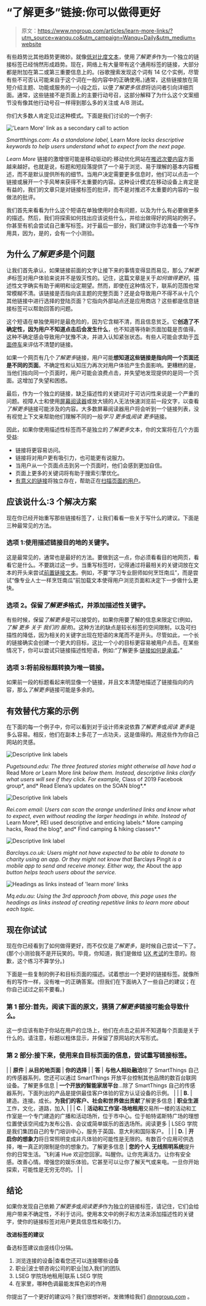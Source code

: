 # “了解更多”链接:你可以做得更好

> 原文：<https://www.nngroup.com/articles/learn-more-links/?utm_source=wanqu.co&utm_campaign=Wanqu+Daily&utm_medium=website>



有些趋势比其他趋势更微妙。就像[低对比度文本](http://www.nngroup.com/articles/low-contrast/)，使用*了解更多*作为一个独立的链接标签已经悄然形成趋势。现在，网络上有大量带有这个通用标签的链接，大部分都是附加在第二或第三重要信息上的。(谷歌搜索发现这个词有 14 亿个实例，尽管有些不可否认可能来自于这个词在一般内容中的正确使用。)通常，这些链接放在简短介绍主题、功能或服务的一小段之后，以便*了解更多信息*将访问者引向详细页面。通常，这些链接不是页面上的主要行动号召，这部分解释了为什么这个文案细节没有像其他行动号召一样得到那么多的关注或 A/B 测试。

你们大多数人肯定见过这种模式。下面是我们讨论的一个例子:

!['Learn More' link as a secondary call to action](img/64bc829cfd4adec7918630eaa72fb34f.png)

*Smartthings.com: As a standalone label,* Learn More *lacks descriptive keywords to help users understand what to expect from the next page.*



*Learn More* 链接的激增很可能是移动驱动的:移动优化网站在[推迟次要内容](http://www.nngroup.com/articles/defer-secondary-content-for-mobile/)方面越来越好。也就是说，标题和短段落提供了一个易于浏览、易于理解的基本内容概述，而不是默认提供所有的细节。当用户决定需要更多信息时，他们可以点击一个链接或展开一个手风琴来获得不太重要的内容。这种设计模式在移动设备上肯定是有益的，我们的文章只是对链接标签的批评，而不是对推迟不太重要的内容的一般做法的批评。

我们首先来看看为什么这个短语在单独使用时会有问题，以及为什么有必要做更多的描述。然后，我们将探索如何找出应该说些什么，并给出做得好的网站的例子。你甚至有机会尝试自己重写标签。对于最后一部分，我们建议你手边准备一个写作用具，因为，是的，会有一个小测验。

## 为什么*了解更多*是个问题

让我们首先承认，如果链接前面的文字让接下来的事情变得显而易见，那么*了解更多*标签对用户体验来说并不是毁灭性的。记住，这篇文章是关于*如何做得更好*。描述性文字确实有助于阐明和设定期望。然而，即使在这种情况下，联系的范围也常常模糊不清。该链接是否指向该主题的完整页面？还是会导致用户不得不从十几个其他链接中进行选择的登陆页面？它指向外部站点还是应用商店？这些都是信息链接标签可以帮助回答的问题。

这个短语在单独使用时是最危险的，因为它含糊不清，而且信息贫乏。它**创造了不确定性，因为用户不知道点击后会发生什么**，也不知道等待新页面加载是否值得。这种不确定感会导致用户犹豫不决，并进入认知紧张状态。有些人可能会求助于[页面停车](http://www.nngroup.com/articles/multi-tab-page-parking/)来评估不清楚的链接。

如果一个网页有几个*了解更多*链接，用户可能**想知道这些链接是指向同一个页面还是不同的页面**。不确定性和认知压力再次对用户体验产生负面影响。更糟糕的是，当他们指向同一个页面时，用户可能会浪费点击，并失望地发现提供的是同一个页面。这增加了失望和困惑。

最后，作为一个独立的链接，缺乏描述性的关键词对于可访问性来说是一个严重的问题。视障人士和使用[屏幕阅读器](http://www.nngroup.com/articles/touchscreen-screen-readers/)或放大镜的人无法快速浏览前一段文字，以查看*了解更多*链接可能涉及的内容。大多数屏幕阅读器用户将会听到一个链接列表，没有视觉上下文来帮助他们理解不同的一般*学习* *更多*或*阅读* *更多*链接。

因此，如果你使用描述性标签而不是独立的*了解更多*文本，你的文案将在几个方面受益:

*   链接将更容易访问。
*   链接将对用户更有吸引力，也可能更有说服力。
*   当用户从一个页面点击到另一个页面时，他们会感到更加自信。
*   页面上更多的关键词将有助于搜索引擎优化。
*   [有意义的链接](http://www.nngroup.com/articles/link-promise/)将独立存在，帮助正在[扫描页面的用户](http://www.nngroup.com/articles/why-web-users-scan-instead-reading/)。

## 应该说什么:3 个解决方案

现在你已经开始重写那些链接标签了，让我们看看一些关于写什么的建议。下面是三种最常见的方法。

### 选项 1:使用描述链接目的地的关键字。

这是最常见的，通常也是最好的方法。要做到这一点，你必须看看目的地网页，看看它是什么。不要跳过这一步。当重写标签时，记得通过将最相关的关键词放在文本的开头来尝试[前置链接文本](http://www.nngroup.com/articles/first-2-words-a-signal-for-scanning/)。例如，不要“学习专业厨师如何烹饪南瓜”，而是尝试“像专业人士一样烹饪南瓜”前加载文本使得用户浏览页面和决定下一步做什么更快。

### 选项 2。保留*了解更多*格式，并添加描述性关键字。

有些时候，保留*了解更多*是可以接受的，如果你用要了解的信息来限定它(例如，*了解* *更多* *关于* *我们的* *服务*)。这种方法的缺点是较长标签的空间限制，以及可扫描性的降低，因为相关的关键字出现在短语的末尾而不是开头。尽管如此，一个长的链接确实会创建一个更大的目标，这比一个小的目标更容易被用户点击。在某些情况下，你可以尝试只链接描述性短语，例如:“了解更多:[链接如何是承诺](http://www.nngroup.com/articles/link-promise/)。”

### 选项 3:将前段标题转换为唯一链接。

如果前一段的标题看起来明显像一个链接，并且文本清楚地描述了链接指向的内容，那么*了解更多*链接可能是多余的。

## 有效替代方案的示例

在下面的每一个例子中，你可以看到对于设计师来说依靠*了解更多*或*阅读* *更多*是多么容易。相反，他们在副本上多花了一点功夫，这是值得的。用这些作为你自己网站的灵感。

![Descriptive link labels](img/0351fd58c90742aabeac0018ef629276.png)

*Pugetsound.edu: The three featured stories might otherwise all have had a* Read More *or* Learn More *link below them. Instead, descriptive links clarify what users will see if they click. For example,* Class of 2019 Facebook group*, and* Read Elena’s updates on the SOAN blog*.*



![Descriptive link labels](img/79350053b891617b6aa4eb44dff9a512.png)

*Rei.com email: Users can scan the orange underlined links and know what to expect, even without reading the larger headings in white. Instead of* Learn More*, REI used descriptive and enticing labels:* More camping hacks, Read the blog*, and* Find camping & hiking classes*.*



![Descriptive link label](img/589d46b92c63618236b24832ebeda192.png)

*Barclays.co.uk: Users might not have expected to be able to donate to charity using an app. Or they might not know that* Barclays Pingit *is a mobile app to send and receive money. Either way, the* About the app *button helps teach users about the service.*



![Headings as links instead of 'learn more' links](img/bb22d98445118c3fe698d2e1cce47893.png)

*Mq.edu.au: Using the 3rd approach from above, this page uses the headings as links instead of creating repetitive links to learn more about each topic.*



## 现在你试试

现在你已经看到了如何做得更好，而不仅仅是*了解更多*，是时候自己尝试一下了。(那个小测验我不是开玩笑的。毕竟，你知道，我们是做给 [UX 考试](http://www.nngroup.com/ux-certification)的生意的。抱歉，这个练习不算学分。)

下面是一些复制的例子和目标页面的描述。试着想出一个更好的链接标签。就像所有的写作一样，没有唯一的正确答案。(但我们在下面纳入了一些自己的建议；在你自己试过之前不要看。)

### 第 1 部分:首先，阅读下面的原文，猜猜*了解更多*链接可能会导致什么。

这一步应该有助于你站在用户的立场上，他们在点击之前并不知道每个页面是关于什么的。请注意，标题以粗体显示，并保留了原网站的大写形式。

### 第 2 部分:接下来，使用来自目标页面的信息，尝试重写链接标签。

|  | **原件** | **从目的地页面** | **你的选择** |
| **答** | **与他人相处融洽**除了 SmartThings 自己的传感器系列，您还可以通过 SmartThings 开放平台控制其他品牌的数百台联网设备。了解更多信息 | **一个开放的智能家居平台**…除了 SmartThings 自己的传感器系列，下面列出的产品是提供最佳客户体验的官方认证设备的示例。 |  |
| **B.** | 建造。连接。成长。**为我们的客户、社会和世界做出贡献**了解更多信息 | **职业生涯**工作，文化，道路，加入 |  |
| **C.** | **活动和工作室-场地租用**交易所一楼的活动和工作室是一个专门建造的广播和活动场所，位于市中心。位于帕特诺斯特广场的理想位置使该空间成为发布公告、会议或简单娱乐的首选场所。阅读更多 | LSEG 学院是我们集团自己的专门培训中心，服务于英国、意大利和国际客户。 |  |
| **D.** | **开启你的想象力**将日常照明变成非凡体验的可能性是无限的。有数百个应用可供选择，唯一真正的限制是你的想象力。了解更多信息 | **您的个人** **无线照明系统**提升你的日常生活。飞利浦 Hue 欢迎您回家。叫醒你。让你充满活力。让你有安全感。改善心情。增强您的娱乐体验。它甚至可以让你了解天气或来电。一旦你开始探索，可能性是无穷无尽的。 |  |

## 结论

如果你发现自己依赖*了解更多*或*阅读更多*作为独立的链接标签，请记住，它们会给用户带来不确定性，不利于访问。使用本文中的例子和方法来添加描述性的关键字，使你的链接标签对用户更具信息性和吸引力。

**改进标签的建议**

备选标签建议由竖线(|)分隔。

1.  浏览连接的设备|查看您还可以连接哪些设备
2.  职业|波士顿咨询公司的职业|加入我们的团队
3.  LSEG 学院场地租用|联系 LSEG 学院
4.  在家里，哪种色调最能发挥色彩的作用

你提出了一个更好的建议吗？我们很想听听。发微博给我们 [@nngroup.com](https://twitter.com/NNgroup) 。

